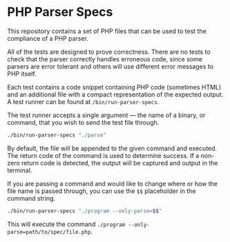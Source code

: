 # PHP Parser Specs

This repository contains a set of PHP files that can be used to test the compliance of a PHP parser.

All of the tests are designed to prove correctness. There are no tests to check that the parser correctly handles erroneous code, since some parsers are error tolerant and others will use different error messages to PHP itself.

Each test contains a code snippet containing PHP code (sometimes HTML) and an additional file with a compact representation of the expected output. A test runner can be found at `/bin/run-parser-specs`.

The test runner accepts a single argument &mdash; the name of a binary, or command, that you wish to send the test file through.

```sh
./bin/run-parser-specs "./parse"
```

By default, the file will be appended to the given command and executed. The return code of the command is used to determine success. If a non-zero return code is detected, the output will be captured and output in the terminal.

If you are passing a command and would like to change where or how the file name is passed through, you can use the `$$` placeholder in the command string.

```sh
./bin/run-parser-specs "./program --only-parse=$$"
```

This will execute the command `./program --only-parse=path/to/spec/file.php`.